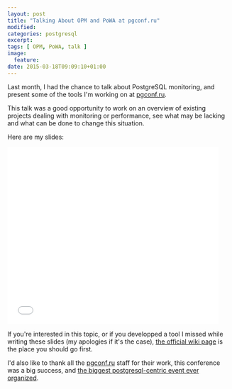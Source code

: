 ```yaml
---
layout: post
title: "Talking About OPM and PoWA at pgconf.ru"
modified:
categories: postgresql
excerpt:
tags: [ OPM, PoWA, talk ]
image:
  feature:
date: 2015-03-18T09:09:10+01:00
---
```


Last month, I had the chance to talk about PostgreSQL monitoring, and present
some of the tools I'm working on at [pgconf.ru](http://en.pgconf.ru/).

This talk was a good opportunity to work on an overview of existing projects
dealing with monitoring or performance, see what may be lacking and what can be
done to change this situation.

Here are my slides:


<iframe src="//www.slideshare.net/slideshow/embed_code/45811083" width="476" height="400" frameborder="0" marginwidth="0" marginheight="0" scrolling="no"></iframe>


If you're interested in this topic, or if you developped a tool I missed while
writing these slides (my apologies if it's the case),
[the official wiki page](https://wiki.postgresql.org/wiki/Monitoring)
is the place you should go first.

I'd also like to thank all the [pgconf.ru](http://en.pgconf.ru/) staff for their
work, this conference was a big success, and [the biggest postgresql-centric event
ever organized](https://twitter.com/DenishPatel/status/563710192672849920).

